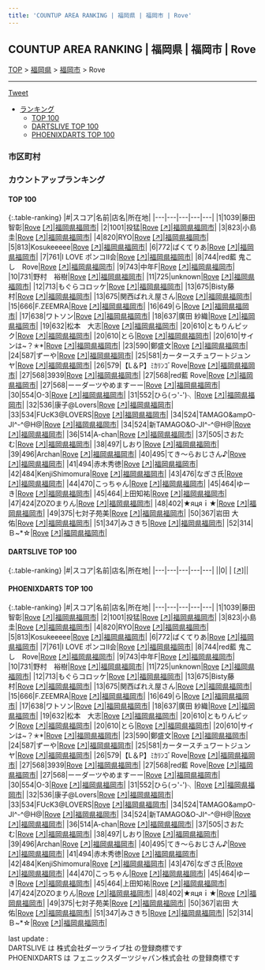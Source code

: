 ```yaml
---
title: 'COUNTUP AREA RANKING | 福岡県 | 福岡市 | Rove'
---
```

## COUNTUP AREA RANKING | 福岡県 | 福岡市 | Rove

[TOP](/darts/rank/) > [福岡県](/darts/rank/福岡県/) > [福岡市](/darts/rank/福岡県/福岡市/) > Rove

___

<a href="https://twitter.com/share?ref_src=twsrc%5Etfw" data-text="COUNTUP AREA RANKING | 福岡県福岡市Rove" class="twitter-share-button" data-hashtags="DARTSLIVE,PHOENIXDARTS,darts,ダーツ" data-show-count="false">Tweet</a>

* [ランキング](#カウントアップランキング)
    * [TOP 100](#top-100)
    * [DARTSLIVE TOP 100](#dartslive-top-100)
    * [PHOENIXDARTS TOP 100](#phoenixdarts-top-100)

### 市区町村

<ul>

</ul>

### カウントアップランキング

#### TOP 100



{:.table-ranking}
|#|スコア|名前|店名|所在地|
|---|---|---|---|---|
|1|1039|<span class="rank-name-pd">藤田 智彰</span>|<a href="/darts/rank/shops/95333.html">Rove</a> <a href="https://vs.phoenixdarts.com/jp/shop/shopDetailInfo/s_95333?s_seq=95333">[↗]</a>|<a href="/darts/rank/福岡県/福岡市">福岡県福岡市</a>|
|2|1001|<span class="rank-name-pd">投猛</span>|<a href="/darts/rank/shops/95333.html">Rove</a> <a href="https://vs.phoenixdarts.com/jp/shop/shopDetailInfo/s_95333?s_seq=95333">[↗]</a>|<a href="/darts/rank/福岡県/福岡市">福岡県福岡市</a>|
|3|823|<span class="rank-name-pd"><span class="pro-icon-pd"></span>小島 圭</span>|<a href="/darts/rank/shops/95333.html">Rove</a> <a href="https://vs.phoenixdarts.com/jp/shop/shopDetailInfo/s_95333?s_seq=95333">[↗]</a>|<a href="/darts/rank/福岡県/福岡市">福岡県福岡市</a>|
|4|820|<span class="rank-name-pd">RYO</span>|<a href="/darts/rank/shops/95333.html">Rove</a> <a href="https://vs.phoenixdarts.com/jp/shop/shopDetailInfo/s_95333?s_seq=95333">[↗]</a>|<a href="/darts/rank/福岡県/福岡市">福岡県福岡市</a>|
|5|813|<span class="rank-name-pd">Kosukeeeee</span>|<a href="/darts/rank/shops/95333.html">Rove</a> <a href="https://vs.phoenixdarts.com/jp/shop/shopDetailInfo/s_95333?s_seq=95333">[↗]</a>|<a href="/darts/rank/福岡県/福岡市">福岡県福岡市</a>|
|6|772|<span class="rank-name-pd">ばくてりあ</span>|<a href="/darts/rank/shops/95333.html">Rove</a> <a href="https://vs.phoenixdarts.com/jp/shop/shopDetailInfo/s_95333?s_seq=95333">[↗]</a>|<a href="/darts/rank/福岡県/福岡市">福岡県福岡市</a>|
|7|761|<span class="rank-name-pd">I LOVE ポンコⅡ会</span>|<a href="/darts/rank/shops/95333.html">Rove</a> <a href="https://vs.phoenixdarts.com/jp/shop/shopDetailInfo/s_95333?s_seq=95333">[↗]</a>|<a href="/darts/rank/福岡県/福岡市">福岡県福岡市</a>|
|8|744|<span class="rank-name-pd">red藍 鬼こ　し　Rove</span>|<a href="/darts/rank/shops/95333.html">Rove</a> <a href="https://vs.phoenixdarts.com/jp/shop/shopDetailInfo/s_95333?s_seq=95333">[↗]</a>|<a href="/darts/rank/福岡県/福岡市">福岡県福岡市</a>|
|9|743|<span class="rank-name-pd">中年F</span>|<a href="/darts/rank/shops/95333.html">Rove</a> <a href="https://vs.phoenixdarts.com/jp/shop/shopDetailInfo/s_95333?s_seq=95333">[↗]</a>|<a href="/darts/rank/福岡県/福岡市">福岡県福岡市</a>|
|10|731|<span class="rank-name-pd">野村　裕樹</span>|<a href="/darts/rank/shops/95333.html">Rove</a> <a href="https://vs.phoenixdarts.com/jp/shop/shopDetailInfo/s_95333?s_seq=95333">[↗]</a>|<a href="/darts/rank/福岡県/福岡市">福岡県福岡市</a>|
|11|725|<span class="rank-name-pd">unknown</span>|<a href="/darts/rank/shops/95333.html">Rove</a> <a href="https://vs.phoenixdarts.com/jp/shop/shopDetailInfo/s_95333?s_seq=95333">[↗]</a>|<a href="/darts/rank/福岡県/福岡市">福岡県福岡市</a>|
|12|713|<span class="rank-name-pd">もぐらコロッケ</span>|<a href="/darts/rank/shops/95333.html">Rove</a> <a href="https://vs.phoenixdarts.com/jp/shop/shopDetailInfo/s_95333?s_seq=95333">[↗]</a>|<a href="/darts/rank/福岡県/福岡市">福岡県福岡市</a>|
|13|675|<span class="rank-name-pd">Bisty藤村</span>|<a href="/darts/rank/shops/95333.html">Rove</a> <a href="https://vs.phoenixdarts.com/jp/shop/shopDetailInfo/s_95333?s_seq=95333">[↗]</a>|<a href="/darts/rank/福岡県/福岡市">福岡県福岡市</a>|
|13|675|<span class="rank-name-pd">関西ばれえ屋さん</span>|<a href="/darts/rank/shops/95333.html">Rove</a> <a href="https://vs.phoenixdarts.com/jp/shop/shopDetailInfo/s_95333?s_seq=95333">[↗]</a>|<a href="/darts/rank/福岡県/福岡市">福岡県福岡市</a>|
|15|666|<span class="rank-name-pd">F.ZEEMRA</span>|<a href="/darts/rank/shops/95333.html">Rove</a> <a href="https://vs.phoenixdarts.com/jp/shop/shopDetailInfo/s_95333?s_seq=95333">[↗]</a>|<a href="/darts/rank/福岡県/福岡市">福岡県福岡市</a>|
|16|649|<span class="rank-name-pd">ら</span>|<a href="/darts/rank/shops/95333.html">Rove</a> <a href="https://vs.phoenixdarts.com/jp/shop/shopDetailInfo/s_95333?s_seq=95333">[↗]</a>|<a href="/darts/rank/福岡県/福岡市">福岡県福岡市</a>|
|17|638|<span class="rank-name-pd">ワトソン</span>|<a href="/darts/rank/shops/95333.html">Rove</a> <a href="https://vs.phoenixdarts.com/jp/shop/shopDetailInfo/s_95333?s_seq=95333">[↗]</a>|<a href="/darts/rank/福岡県/福岡市">福岡県福岡市</a>|
|18|637|<span class="rank-name-pd"><span class="pro-icon-pd"></span>廣田 紗織</span>|<a href="/darts/rank/shops/95333.html">Rove</a> <a href="https://vs.phoenixdarts.com/jp/shop/shopDetailInfo/s_95333?s_seq=95333">[↗]</a>|<a href="/darts/rank/福岡県/福岡市">福岡県福岡市</a>|
|19|632|<span class="rank-name-pd">松本　大志</span>|<a href="/darts/rank/shops/95333.html">Rove</a> <a href="https://vs.phoenixdarts.com/jp/shop/shopDetailInfo/s_95333?s_seq=95333">[↗]</a>|<a href="/darts/rank/福岡県/福岡市">福岡県福岡市</a>|
|20|610|<span class="rank-name-pd">ともりんピック</span>|<a href="/darts/rank/shops/95333.html">Rove</a> <a href="https://vs.phoenixdarts.com/jp/shop/shopDetailInfo/s_95333?s_seq=95333">[↗]</a>|<a href="/darts/rank/福岡県/福岡市">福岡県福岡市</a>|
|20|610|<span class="rank-name-pd">とら</span>|<a href="/darts/rank/shops/95333.html">Rove</a> <a href="https://vs.phoenixdarts.com/jp/shop/shopDetailInfo/s_95333?s_seq=95333">[↗]</a>|<a href="/darts/rank/福岡県/福岡市">福岡県福岡市</a>|
|20|610|<span class="rank-name-pd">サインは~？✭*</span>|<a href="/darts/rank/shops/95333.html">Rove</a> <a href="https://vs.phoenixdarts.com/jp/shop/shopDetailInfo/s_95333?s_seq=95333">[↗]</a>|<a href="/darts/rank/福岡県/福岡市">福岡県福岡市</a>|
|23|590|<span class="rank-name-pd">鄭盛文</span>|<a href="/darts/rank/shops/95333.html">Rove</a> <a href="https://vs.phoenixdarts.com/jp/shop/shopDetailInfo/s_95333?s_seq=95333">[↗]</a>|<a href="/darts/rank/福岡県/福岡市">福岡県福岡市</a>|
|24|587|<span class="rank-name-pd">ずーや</span>|<a href="/darts/rank/shops/95333.html">Rove</a> <a href="https://vs.phoenixdarts.com/jp/shop/shopDetailInfo/s_95333?s_seq=95333">[↗]</a>|<a href="/darts/rank/福岡県/福岡市">福岡県福岡市</a>|
|25|581|<span class="rank-name-pd">カータースチュワートジュンヤ</span>|<a href="/darts/rank/shops/95333.html">Rove</a> <a href="https://vs.phoenixdarts.com/jp/shop/shopDetailInfo/s_95333?s_seq=95333">[↗]</a>|<a href="/darts/rank/福岡県/福岡市">福岡県福岡市</a>|
|26|579|<span class="rank-name-pd">【L＆P】ﾐｶﾘﾝｺﾞRove</span>|<a href="/darts/rank/shops/95333.html">Rove</a> <a href="https://vs.phoenixdarts.com/jp/shop/shopDetailInfo/s_95333?s_seq=95333">[↗]</a>|<a href="/darts/rank/福岡県/福岡市">福岡県福岡市</a>|
|27|568|<span class="rank-name-pd">3939</span>|<a href="/darts/rank/shops/95333.html">Rove</a> <a href="https://vs.phoenixdarts.com/jp/shop/shopDetailInfo/s_95333?s_seq=95333">[↗]</a>|<a href="/darts/rank/福岡県/福岡市">福岡県福岡市</a>|
|27|568|<span class="rank-name-pd">red藍 Rove</span>|<a href="/darts/rank/shops/95333.html">Rove</a> <a href="https://vs.phoenixdarts.com/jp/shop/shopDetailInfo/s_95333?s_seq=95333">[↗]</a>|<a href="/darts/rank/福岡県/福岡市">福岡県福岡市</a>|
|27|568|<span class="rank-name-pd">ーーダーツやめますーー</span>|<a href="/darts/rank/shops/95333.html">Rove</a> <a href="https://vs.phoenixdarts.com/jp/shop/shopDetailInfo/s_95333?s_seq=95333">[↗]</a>|<a href="/darts/rank/福岡県/福岡市">福岡県福岡市</a>|
|30|554|<span class="rank-name-pd">O-3</span>|<a href="/darts/rank/shops/95333.html">Rove</a> <a href="https://vs.phoenixdarts.com/jp/shop/shopDetailInfo/s_95333?s_seq=95333">[↗]</a>|<a href="/darts/rank/福岡県/福岡市">福岡県福岡市</a>|
|31|552|<span class="rank-name-pd">ひら(っ&#x27;-&#x27;)╮</span>|<a href="/darts/rank/shops/95333.html">Rove</a> <a href="https://vs.phoenixdarts.com/jp/shop/shopDetailInfo/s_95333?s_seq=95333">[↗]</a>|<a href="/darts/rank/福岡県/福岡市">福岡県福岡市</a>|
|32|536|<span class="rank-name-pd">康子@Lovers</span>|<a href="/darts/rank/shops/95333.html">Rove</a> <a href="https://vs.phoenixdarts.com/jp/shop/shopDetailInfo/s_95333?s_seq=95333">[↗]</a>|<a href="/darts/rank/福岡県/福岡市">福岡県福岡市</a>|
|33|534|<span class="rank-name-pd">FUcK3@LOVERS</span>|<a href="/darts/rank/shops/95333.html">Rove</a> <a href="https://vs.phoenixdarts.com/jp/shop/shopDetailInfo/s_95333?s_seq=95333">[↗]</a>|<a href="/darts/rank/福岡県/福岡市">福岡県福岡市</a>|
|34|524|<span class="rank-name-pd">TAMAGO&amp;ampO-JI^-^@H@</span>|<a href="/darts/rank/shops/95333.html">Rove</a> <a href="https://vs.phoenixdarts.com/jp/shop/shopDetailInfo/s_95333?s_seq=95333">[↗]</a>|<a href="/darts/rank/福岡県/福岡市">福岡県福岡市</a>|
|34|524|<span class="rank-name-pd">新TAMAGO&amp;O-JI^-^@H@</span>|<a href="/darts/rank/shops/95333.html">Rove</a> <a href="https://vs.phoenixdarts.com/jp/shop/shopDetailInfo/s_95333?s_seq=95333">[↗]</a>|<a href="/darts/rank/福岡県/福岡市">福岡県福岡市</a>|
|36|514|<span class="rank-name-pd">A-chan</span>|<a href="/darts/rank/shops/95333.html">Rove</a> <a href="https://vs.phoenixdarts.com/jp/shop/shopDetailInfo/s_95333?s_seq=95333">[↗]</a>|<a href="/darts/rank/福岡県/福岡市">福岡県福岡市</a>|
|37|505|<span class="rank-name-pd">さおたむ</span>|<a href="/darts/rank/shops/95333.html">Rove</a> <a href="https://vs.phoenixdarts.com/jp/shop/shopDetailInfo/s_95333?s_seq=95333">[↗]</a>|<a href="/darts/rank/福岡県/福岡市">福岡県福岡市</a>|
|38|497|<span class="rank-name-pd">しおり</span>|<a href="/darts/rank/shops/95333.html">Rove</a> <a href="https://vs.phoenixdarts.com/jp/shop/shopDetailInfo/s_95333?s_seq=95333">[↗]</a>|<a href="/darts/rank/福岡県/福岡市">福岡県福岡市</a>|
|39|496|<span class="rank-name-pd">Archan</span>|<a href="/darts/rank/shops/95333.html">Rove</a> <a href="https://vs.phoenixdarts.com/jp/shop/shopDetailInfo/s_95333?s_seq=95333">[↗]</a>|<a href="/darts/rank/福岡県/福岡市">福岡県福岡市</a>|
|40|495|<span class="rank-name-pd">てき～らおじさん♪</span>|<a href="/darts/rank/shops/95333.html">Rove</a> <a href="https://vs.phoenixdarts.com/jp/shop/shopDetailInfo/s_95333?s_seq=95333">[↗]</a>|<a href="/darts/rank/福岡県/福岡市">福岡県福岡市</a>|
|41|494|<span class="rank-name-pd">赤木秀徳</span>|<a href="/darts/rank/shops/95333.html">Rove</a> <a href="https://vs.phoenixdarts.com/jp/shop/shopDetailInfo/s_95333?s_seq=95333">[↗]</a>|<a href="/darts/rank/福岡県/福岡市">福岡県福岡市</a>|
|42|484|<span class="rank-name-pd">KenjiShimomura</span>|<a href="/darts/rank/shops/95333.html">Rove</a> <a href="https://vs.phoenixdarts.com/jp/shop/shopDetailInfo/s_95333?s_seq=95333">[↗]</a>|<a href="/darts/rank/福岡県/福岡市">福岡県福岡市</a>|
|43|476|<span class="rank-name-pd">なぎさ氏</span>|<a href="/darts/rank/shops/95333.html">Rove</a> <a href="https://vs.phoenixdarts.com/jp/shop/shopDetailInfo/s_95333?s_seq=95333">[↗]</a>|<a href="/darts/rank/福岡県/福岡市">福岡県福岡市</a>|
|44|470|<span class="rank-name-pd">こっちゃん</span>|<a href="/darts/rank/shops/95333.html">Rove</a> <a href="https://vs.phoenixdarts.com/jp/shop/shopDetailInfo/s_95333?s_seq=95333">[↗]</a>|<a href="/darts/rank/福岡県/福岡市">福岡県福岡市</a>|
|45|464|<span class="rank-name-pd">ゆーき</span>|<a href="/darts/rank/shops/95333.html">Rove</a> <a href="https://vs.phoenixdarts.com/jp/shop/shopDetailInfo/s_95333?s_seq=95333">[↗]</a>|<a href="/darts/rank/福岡県/福岡市">福岡県福岡市</a>|
|45|464|<span class="rank-name-pd">上田知祐</span>|<a href="/darts/rank/shops/95333.html">Rove</a> <a href="https://vs.phoenixdarts.com/jp/shop/shopDetailInfo/s_95333?s_seq=95333">[↗]</a>|<a href="/darts/rank/福岡県/福岡市">福岡県福岡市</a>|
|47|424|<span class="rank-name-pd">ZOZOまりん</span>|<a href="/darts/rank/shops/95333.html">Rove</a> <a href="https://vs.phoenixdarts.com/jp/shop/shopDetailInfo/s_95333?s_seq=95333">[↗]</a>|<a href="/darts/rank/福岡県/福岡市">福岡県福岡市</a>|
|48|402|<span class="rank-name-pd">★яцяｉ★</span>|<a href="/darts/rank/shops/95333.html">Rove</a> <a href="https://vs.phoenixdarts.com/jp/shop/shopDetailInfo/s_95333?s_seq=95333">[↗]</a>|<a href="/darts/rank/福岡県/福岡市">福岡県福岡市</a>|
|49|375|<span class="rank-name-pd">七対子苑美</span>|<a href="/darts/rank/shops/95333.html">Rove</a> <a href="https://vs.phoenixdarts.com/jp/shop/shopDetailInfo/s_95333?s_seq=95333">[↗]</a>|<a href="/darts/rank/福岡県/福岡市">福岡県福岡市</a>|
|50|367|<span class="rank-name-pd">岩田  大佑</span>|<a href="/darts/rank/shops/95333.html">Rove</a> <a href="https://vs.phoenixdarts.com/jp/shop/shopDetailInfo/s_95333?s_seq=95333">[↗]</a>|<a href="/darts/rank/福岡県/福岡市">福岡県福岡市</a>|
|51|347|<span class="rank-name-pd">みさきち</span>|<a href="/darts/rank/shops/95333.html">Rove</a> <a href="https://vs.phoenixdarts.com/jp/shop/shopDetailInfo/s_95333?s_seq=95333">[↗]</a>|<a href="/darts/rank/福岡県/福岡市">福岡県福岡市</a>|
|52|314|<span class="rank-name-pd">Ｂ~*☆</span>|<a href="/darts/rank/shops/95333.html">Rove</a> <a href="https://vs.phoenixdarts.com/jp/shop/shopDetailInfo/s_95333?s_seq=95333">[↗]</a>|<a href="/darts/rank/福岡県/福岡市">福岡県福岡市</a>|


#### DARTSLIVE TOP 100



{:.table-ranking}
|#|スコア|名前|店名|所在地|
|---|---|---|---|---|
||0|<span class="rank-name-dl"> </span>|<a href="/darts/rank/shops/.html"></a> <a href="">[↗]</a>|<a href="/darts/rank//"></a>|


#### PHOENIXDARTS TOP 100



{:.table-ranking}
|#|スコア|名前|店名|所在地|
|---|---|---|---|---|
|1|1039|<span class="rank-name-pd">藤田 智彰</span>|<a href="/darts/rank/shops/95333.html">Rove</a> <a href="https://vs.phoenixdarts.com/jp/shop/shopDetailInfo/s_95333?s_seq=95333">[↗]</a>|<a href="/darts/rank/福岡県/福岡市">福岡県福岡市</a>|
|2|1001|<span class="rank-name-pd">投猛</span>|<a href="/darts/rank/shops/95333.html">Rove</a> <a href="https://vs.phoenixdarts.com/jp/shop/shopDetailInfo/s_95333?s_seq=95333">[↗]</a>|<a href="/darts/rank/福岡県/福岡市">福岡県福岡市</a>|
|3|823|<span class="rank-name-pd"><span class="pro-icon-pd"></span>小島 圭</span>|<a href="/darts/rank/shops/95333.html">Rove</a> <a href="https://vs.phoenixdarts.com/jp/shop/shopDetailInfo/s_95333?s_seq=95333">[↗]</a>|<a href="/darts/rank/福岡県/福岡市">福岡県福岡市</a>|
|4|820|<span class="rank-name-pd">RYO</span>|<a href="/darts/rank/shops/95333.html">Rove</a> <a href="https://vs.phoenixdarts.com/jp/shop/shopDetailInfo/s_95333?s_seq=95333">[↗]</a>|<a href="/darts/rank/福岡県/福岡市">福岡県福岡市</a>|
|5|813|<span class="rank-name-pd">Kosukeeeee</span>|<a href="/darts/rank/shops/95333.html">Rove</a> <a href="https://vs.phoenixdarts.com/jp/shop/shopDetailInfo/s_95333?s_seq=95333">[↗]</a>|<a href="/darts/rank/福岡県/福岡市">福岡県福岡市</a>|
|6|772|<span class="rank-name-pd">ばくてりあ</span>|<a href="/darts/rank/shops/95333.html">Rove</a> <a href="https://vs.phoenixdarts.com/jp/shop/shopDetailInfo/s_95333?s_seq=95333">[↗]</a>|<a href="/darts/rank/福岡県/福岡市">福岡県福岡市</a>|
|7|761|<span class="rank-name-pd">I LOVE ポンコⅡ会</span>|<a href="/darts/rank/shops/95333.html">Rove</a> <a href="https://vs.phoenixdarts.com/jp/shop/shopDetailInfo/s_95333?s_seq=95333">[↗]</a>|<a href="/darts/rank/福岡県/福岡市">福岡県福岡市</a>|
|8|744|<span class="rank-name-pd">red藍 鬼こ　し　Rove</span>|<a href="/darts/rank/shops/95333.html">Rove</a> <a href="https://vs.phoenixdarts.com/jp/shop/shopDetailInfo/s_95333?s_seq=95333">[↗]</a>|<a href="/darts/rank/福岡県/福岡市">福岡県福岡市</a>|
|9|743|<span class="rank-name-pd">中年F</span>|<a href="/darts/rank/shops/95333.html">Rove</a> <a href="https://vs.phoenixdarts.com/jp/shop/shopDetailInfo/s_95333?s_seq=95333">[↗]</a>|<a href="/darts/rank/福岡県/福岡市">福岡県福岡市</a>|
|10|731|<span class="rank-name-pd">野村　裕樹</span>|<a href="/darts/rank/shops/95333.html">Rove</a> <a href="https://vs.phoenixdarts.com/jp/shop/shopDetailInfo/s_95333?s_seq=95333">[↗]</a>|<a href="/darts/rank/福岡県/福岡市">福岡県福岡市</a>|
|11|725|<span class="rank-name-pd">unknown</span>|<a href="/darts/rank/shops/95333.html">Rove</a> <a href="https://vs.phoenixdarts.com/jp/shop/shopDetailInfo/s_95333?s_seq=95333">[↗]</a>|<a href="/darts/rank/福岡県/福岡市">福岡県福岡市</a>|
|12|713|<span class="rank-name-pd">もぐらコロッケ</span>|<a href="/darts/rank/shops/95333.html">Rove</a> <a href="https://vs.phoenixdarts.com/jp/shop/shopDetailInfo/s_95333?s_seq=95333">[↗]</a>|<a href="/darts/rank/福岡県/福岡市">福岡県福岡市</a>|
|13|675|<span class="rank-name-pd">Bisty藤村</span>|<a href="/darts/rank/shops/95333.html">Rove</a> <a href="https://vs.phoenixdarts.com/jp/shop/shopDetailInfo/s_95333?s_seq=95333">[↗]</a>|<a href="/darts/rank/福岡県/福岡市">福岡県福岡市</a>|
|13|675|<span class="rank-name-pd">関西ばれえ屋さん</span>|<a href="/darts/rank/shops/95333.html">Rove</a> <a href="https://vs.phoenixdarts.com/jp/shop/shopDetailInfo/s_95333?s_seq=95333">[↗]</a>|<a href="/darts/rank/福岡県/福岡市">福岡県福岡市</a>|
|15|666|<span class="rank-name-pd">F.ZEEMRA</span>|<a href="/darts/rank/shops/95333.html">Rove</a> <a href="https://vs.phoenixdarts.com/jp/shop/shopDetailInfo/s_95333?s_seq=95333">[↗]</a>|<a href="/darts/rank/福岡県/福岡市">福岡県福岡市</a>|
|16|649|<span class="rank-name-pd">ら</span>|<a href="/darts/rank/shops/95333.html">Rove</a> <a href="https://vs.phoenixdarts.com/jp/shop/shopDetailInfo/s_95333?s_seq=95333">[↗]</a>|<a href="/darts/rank/福岡県/福岡市">福岡県福岡市</a>|
|17|638|<span class="rank-name-pd">ワトソン</span>|<a href="/darts/rank/shops/95333.html">Rove</a> <a href="https://vs.phoenixdarts.com/jp/shop/shopDetailInfo/s_95333?s_seq=95333">[↗]</a>|<a href="/darts/rank/福岡県/福岡市">福岡県福岡市</a>|
|18|637|<span class="rank-name-pd"><span class="pro-icon-pd"></span>廣田 紗織</span>|<a href="/darts/rank/shops/95333.html">Rove</a> <a href="https://vs.phoenixdarts.com/jp/shop/shopDetailInfo/s_95333?s_seq=95333">[↗]</a>|<a href="/darts/rank/福岡県/福岡市">福岡県福岡市</a>|
|19|632|<span class="rank-name-pd">松本　大志</span>|<a href="/darts/rank/shops/95333.html">Rove</a> <a href="https://vs.phoenixdarts.com/jp/shop/shopDetailInfo/s_95333?s_seq=95333">[↗]</a>|<a href="/darts/rank/福岡県/福岡市">福岡県福岡市</a>|
|20|610|<span class="rank-name-pd">ともりんピック</span>|<a href="/darts/rank/shops/95333.html">Rove</a> <a href="https://vs.phoenixdarts.com/jp/shop/shopDetailInfo/s_95333?s_seq=95333">[↗]</a>|<a href="/darts/rank/福岡県/福岡市">福岡県福岡市</a>|
|20|610|<span class="rank-name-pd">とら</span>|<a href="/darts/rank/shops/95333.html">Rove</a> <a href="https://vs.phoenixdarts.com/jp/shop/shopDetailInfo/s_95333?s_seq=95333">[↗]</a>|<a href="/darts/rank/福岡県/福岡市">福岡県福岡市</a>|
|20|610|<span class="rank-name-pd">サインは~？✭*</span>|<a href="/darts/rank/shops/95333.html">Rove</a> <a href="https://vs.phoenixdarts.com/jp/shop/shopDetailInfo/s_95333?s_seq=95333">[↗]</a>|<a href="/darts/rank/福岡県/福岡市">福岡県福岡市</a>|
|23|590|<span class="rank-name-pd">鄭盛文</span>|<a href="/darts/rank/shops/95333.html">Rove</a> <a href="https://vs.phoenixdarts.com/jp/shop/shopDetailInfo/s_95333?s_seq=95333">[↗]</a>|<a href="/darts/rank/福岡県/福岡市">福岡県福岡市</a>|
|24|587|<span class="rank-name-pd">ずーや</span>|<a href="/darts/rank/shops/95333.html">Rove</a> <a href="https://vs.phoenixdarts.com/jp/shop/shopDetailInfo/s_95333?s_seq=95333">[↗]</a>|<a href="/darts/rank/福岡県/福岡市">福岡県福岡市</a>|
|25|581|<span class="rank-name-pd">カータースチュワートジュンヤ</span>|<a href="/darts/rank/shops/95333.html">Rove</a> <a href="https://vs.phoenixdarts.com/jp/shop/shopDetailInfo/s_95333?s_seq=95333">[↗]</a>|<a href="/darts/rank/福岡県/福岡市">福岡県福岡市</a>|
|26|579|<span class="rank-name-pd">【L＆P】ﾐｶﾘﾝｺﾞRove</span>|<a href="/darts/rank/shops/95333.html">Rove</a> <a href="https://vs.phoenixdarts.com/jp/shop/shopDetailInfo/s_95333?s_seq=95333">[↗]</a>|<a href="/darts/rank/福岡県/福岡市">福岡県福岡市</a>|
|27|568|<span class="rank-name-pd">3939</span>|<a href="/darts/rank/shops/95333.html">Rove</a> <a href="https://vs.phoenixdarts.com/jp/shop/shopDetailInfo/s_95333?s_seq=95333">[↗]</a>|<a href="/darts/rank/福岡県/福岡市">福岡県福岡市</a>|
|27|568|<span class="rank-name-pd">red藍 Rove</span>|<a href="/darts/rank/shops/95333.html">Rove</a> <a href="https://vs.phoenixdarts.com/jp/shop/shopDetailInfo/s_95333?s_seq=95333">[↗]</a>|<a href="/darts/rank/福岡県/福岡市">福岡県福岡市</a>|
|27|568|<span class="rank-name-pd">ーーダーツやめますーー</span>|<a href="/darts/rank/shops/95333.html">Rove</a> <a href="https://vs.phoenixdarts.com/jp/shop/shopDetailInfo/s_95333?s_seq=95333">[↗]</a>|<a href="/darts/rank/福岡県/福岡市">福岡県福岡市</a>|
|30|554|<span class="rank-name-pd">O-3</span>|<a href="/darts/rank/shops/95333.html">Rove</a> <a href="https://vs.phoenixdarts.com/jp/shop/shopDetailInfo/s_95333?s_seq=95333">[↗]</a>|<a href="/darts/rank/福岡県/福岡市">福岡県福岡市</a>|
|31|552|<span class="rank-name-pd">ひら(っ&#x27;-&#x27;)╮</span>|<a href="/darts/rank/shops/95333.html">Rove</a> <a href="https://vs.phoenixdarts.com/jp/shop/shopDetailInfo/s_95333?s_seq=95333">[↗]</a>|<a href="/darts/rank/福岡県/福岡市">福岡県福岡市</a>|
|32|536|<span class="rank-name-pd">康子@Lovers</span>|<a href="/darts/rank/shops/95333.html">Rove</a> <a href="https://vs.phoenixdarts.com/jp/shop/shopDetailInfo/s_95333?s_seq=95333">[↗]</a>|<a href="/darts/rank/福岡県/福岡市">福岡県福岡市</a>|
|33|534|<span class="rank-name-pd">FUcK3@LOVERS</span>|<a href="/darts/rank/shops/95333.html">Rove</a> <a href="https://vs.phoenixdarts.com/jp/shop/shopDetailInfo/s_95333?s_seq=95333">[↗]</a>|<a href="/darts/rank/福岡県/福岡市">福岡県福岡市</a>|
|34|524|<span class="rank-name-pd">TAMAGO&amp;ampO-JI^-^@H@</span>|<a href="/darts/rank/shops/95333.html">Rove</a> <a href="https://vs.phoenixdarts.com/jp/shop/shopDetailInfo/s_95333?s_seq=95333">[↗]</a>|<a href="/darts/rank/福岡県/福岡市">福岡県福岡市</a>|
|34|524|<span class="rank-name-pd">新TAMAGO&amp;O-JI^-^@H@</span>|<a href="/darts/rank/shops/95333.html">Rove</a> <a href="https://vs.phoenixdarts.com/jp/shop/shopDetailInfo/s_95333?s_seq=95333">[↗]</a>|<a href="/darts/rank/福岡県/福岡市">福岡県福岡市</a>|
|36|514|<span class="rank-name-pd">A-chan</span>|<a href="/darts/rank/shops/95333.html">Rove</a> <a href="https://vs.phoenixdarts.com/jp/shop/shopDetailInfo/s_95333?s_seq=95333">[↗]</a>|<a href="/darts/rank/福岡県/福岡市">福岡県福岡市</a>|
|37|505|<span class="rank-name-pd">さおたむ</span>|<a href="/darts/rank/shops/95333.html">Rove</a> <a href="https://vs.phoenixdarts.com/jp/shop/shopDetailInfo/s_95333?s_seq=95333">[↗]</a>|<a href="/darts/rank/福岡県/福岡市">福岡県福岡市</a>|
|38|497|<span class="rank-name-pd">しおり</span>|<a href="/darts/rank/shops/95333.html">Rove</a> <a href="https://vs.phoenixdarts.com/jp/shop/shopDetailInfo/s_95333?s_seq=95333">[↗]</a>|<a href="/darts/rank/福岡県/福岡市">福岡県福岡市</a>|
|39|496|<span class="rank-name-pd">Archan</span>|<a href="/darts/rank/shops/95333.html">Rove</a> <a href="https://vs.phoenixdarts.com/jp/shop/shopDetailInfo/s_95333?s_seq=95333">[↗]</a>|<a href="/darts/rank/福岡県/福岡市">福岡県福岡市</a>|
|40|495|<span class="rank-name-pd">てき～らおじさん♪</span>|<a href="/darts/rank/shops/95333.html">Rove</a> <a href="https://vs.phoenixdarts.com/jp/shop/shopDetailInfo/s_95333?s_seq=95333">[↗]</a>|<a href="/darts/rank/福岡県/福岡市">福岡県福岡市</a>|
|41|494|<span class="rank-name-pd">赤木秀徳</span>|<a href="/darts/rank/shops/95333.html">Rove</a> <a href="https://vs.phoenixdarts.com/jp/shop/shopDetailInfo/s_95333?s_seq=95333">[↗]</a>|<a href="/darts/rank/福岡県/福岡市">福岡県福岡市</a>|
|42|484|<span class="rank-name-pd">KenjiShimomura</span>|<a href="/darts/rank/shops/95333.html">Rove</a> <a href="https://vs.phoenixdarts.com/jp/shop/shopDetailInfo/s_95333?s_seq=95333">[↗]</a>|<a href="/darts/rank/福岡県/福岡市">福岡県福岡市</a>|
|43|476|<span class="rank-name-pd">なぎさ氏</span>|<a href="/darts/rank/shops/95333.html">Rove</a> <a href="https://vs.phoenixdarts.com/jp/shop/shopDetailInfo/s_95333?s_seq=95333">[↗]</a>|<a href="/darts/rank/福岡県/福岡市">福岡県福岡市</a>|
|44|470|<span class="rank-name-pd">こっちゃん</span>|<a href="/darts/rank/shops/95333.html">Rove</a> <a href="https://vs.phoenixdarts.com/jp/shop/shopDetailInfo/s_95333?s_seq=95333">[↗]</a>|<a href="/darts/rank/福岡県/福岡市">福岡県福岡市</a>|
|45|464|<span class="rank-name-pd">ゆーき</span>|<a href="/darts/rank/shops/95333.html">Rove</a> <a href="https://vs.phoenixdarts.com/jp/shop/shopDetailInfo/s_95333?s_seq=95333">[↗]</a>|<a href="/darts/rank/福岡県/福岡市">福岡県福岡市</a>|
|45|464|<span class="rank-name-pd">上田知祐</span>|<a href="/darts/rank/shops/95333.html">Rove</a> <a href="https://vs.phoenixdarts.com/jp/shop/shopDetailInfo/s_95333?s_seq=95333">[↗]</a>|<a href="/darts/rank/福岡県/福岡市">福岡県福岡市</a>|
|47|424|<span class="rank-name-pd">ZOZOまりん</span>|<a href="/darts/rank/shops/95333.html">Rove</a> <a href="https://vs.phoenixdarts.com/jp/shop/shopDetailInfo/s_95333?s_seq=95333">[↗]</a>|<a href="/darts/rank/福岡県/福岡市">福岡県福岡市</a>|
|48|402|<span class="rank-name-pd">★яцяｉ★</span>|<a href="/darts/rank/shops/95333.html">Rove</a> <a href="https://vs.phoenixdarts.com/jp/shop/shopDetailInfo/s_95333?s_seq=95333">[↗]</a>|<a href="/darts/rank/福岡県/福岡市">福岡県福岡市</a>|
|49|375|<span class="rank-name-pd">七対子苑美</span>|<a href="/darts/rank/shops/95333.html">Rove</a> <a href="https://vs.phoenixdarts.com/jp/shop/shopDetailInfo/s_95333?s_seq=95333">[↗]</a>|<a href="/darts/rank/福岡県/福岡市">福岡県福岡市</a>|
|50|367|<span class="rank-name-pd">岩田  大佑</span>|<a href="/darts/rank/shops/95333.html">Rove</a> <a href="https://vs.phoenixdarts.com/jp/shop/shopDetailInfo/s_95333?s_seq=95333">[↗]</a>|<a href="/darts/rank/福岡県/福岡市">福岡県福岡市</a>|
|51|347|<span class="rank-name-pd">みさきち</span>|<a href="/darts/rank/shops/95333.html">Rove</a> <a href="https://vs.phoenixdarts.com/jp/shop/shopDetailInfo/s_95333?s_seq=95333">[↗]</a>|<a href="/darts/rank/福岡県/福岡市">福岡県福岡市</a>|
|52|314|<span class="rank-name-pd">Ｂ~*☆</span>|<a href="/darts/rank/shops/95333.html">Rove</a> <a href="https://vs.phoenixdarts.com/jp/shop/shopDetailInfo/s_95333?s_seq=95333">[↗]</a>|<a href="/darts/rank/福岡県/福岡市">福岡県福岡市</a>|


<div class="footer border-top border-gray-light mt-5 pt-3 text-right text-gray">
    last update : <span style="font-weight: italic" id="foot_last_modified"></span><br />
    DARTSLIVE は 株式会社ダーツライブ社 の登録商標です<br />
    PHOENIXDARTS は フェニックスダーツジャパン株式会社 の登録商標です<br />
</div>

<script src="https://cdnjs.cloudflare.com/ajax/libs/jquery.tablesorter/2.31.3/js/jquery.tablesorter.min.js" integrity="sha512-qzgd5cYSZcosqpzpn7zF2ZId8f/8CHmFKZ8j7mU4OUXTNRd5g+ZHBPsgKEwoqxCtdQvExE5LprwwPAgoicguNg==" crossorigin="anonymous" referrerpolicy="no-referrer"></script>
<link rel="stylesheet" href="https://cdnjs.cloudflare.com/ajax/libs/jquery.tablesorter/2.31.3/css/theme.default.min.css" integrity="sha512-wghhOJkjQX0Lh3NSWvNKeZ0ZpNn+SPVXX1Qyc9OCaogADktxrBiBdKGDoqVUOyhStvMBmJQ8ZdMHiR3wuEq8+w==" crossorigin="anonymous" referrerpolicy="no-referrer" />
<script>
$(function() {
    $(".table-ranking").tablesorter({sortList:[[0, 0]]});
    $("#foot_last_modified").text(formatDate(new Date(document.lastModified), 'yyyy-MM-dd HH:mm:ss'));
});
</script>

<script async src="https://platform.twitter.com/widgets.js" charset="utf-8"></script>